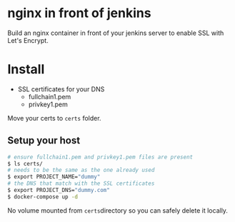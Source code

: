 # nginx in front of jenkins

Build an nginx container in front of your jenkins server to enable SSL with Let's Encrypt.

# Install

- SSL certificates for your DNS
	- fullchain1.pem
	- privkey1.pem

Move your certs to `certs` folder.

## Setup your host


```bash
# ensure fullchain1.pem and privkey1.pem files are present
$ ls certs/
# needs to be the same as the one already used
$ export PROJECT_NAME="dummy"
# the DNS that match with the SSL certificates
$ export PROJECT_DNS="dummy.com"
$ docker-compose up -d
```

No volume mounted from `certs`directory so you can safely delete it locally.
